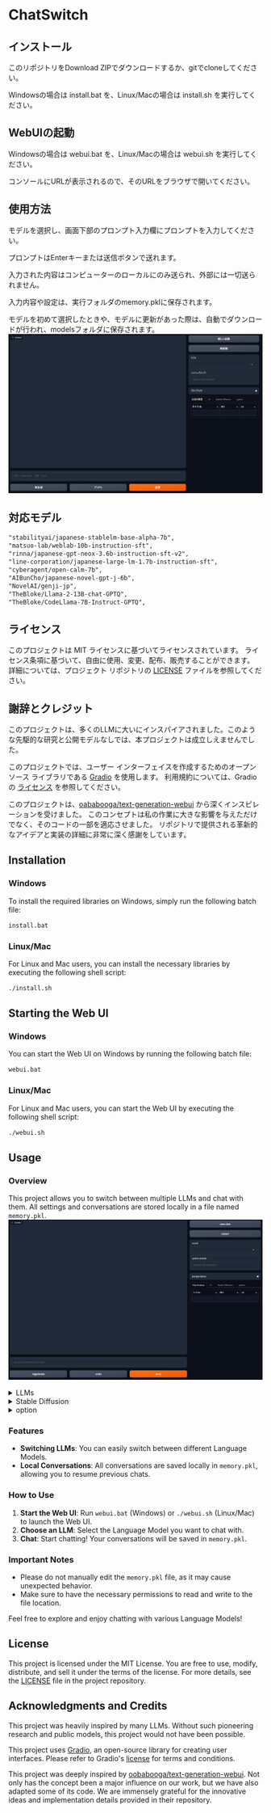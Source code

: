 # ChatSwitch

## インストール

このリポジトリをDownload ZIPでダウンロードするか、gitでcloneしてください。

Windowsの場合は install.bat を、Linux/Macの場合は install.sh を実行してください。

## WebUIの起動

Windowsの場合は webui.bat を、Linux/Macの場合は webui.sh を実行してください。

コンソールにURLが表示されるので、そのURLをブラウザで開いてください。

## 使用方法

モデルを選択し、画面下部のプロンプト入力欄にプロンプトを入力してください。

プロンプトはEnterキーまたは送信ボタンで送れます。

入力された内容はコンピューターのローカルにのみ送られ、外部には一切送られません。

入力内容や設定は、実行フォルダのmemory.pklに保存されます。

モデルを初めて選択したときや、モデルに更新があった際は、自動でダウンロードが行われ、modelsフォルダに保存されます。
![](SS5.png)

## 対応モデル

    "stabilityai/japanese-stablelm-base-alpha-7b",
    "matsuo-lab/weblab-10b-instruction-sft",
    "rinna/japanese-gpt-neox-3.6b-instruction-sft-v2",
    "line-corporation/japanese-large-lm-1.7b-instruction-sft",
    "cyberagent/open-calm-7b",
    "AIBunCho/japanese-novel-gpt-j-6b",
    "NovelAI/genji-jp",
    "TheBloke/Llama-2-13B-chat-GPTQ",
    "TheBloke/CodeLlama-7B-Instruct-GPTQ",

## ライセンス

このプロジェクトは MIT ライセンスに基づいてライセンスされています。 ライセンス条項に基づいて、自由に使用、変更、配布、販売することができます。 詳細については、プロジェクト リポジトリの [LICENSE](LICENSE) ファイルを参照してください。

## 謝辞とクレジット

このプロジェクトは、多くのLLMに大いにインスパイアされました。このような先駆的な研究と公開モデルなしでは、本プロジェクトは成立しえませんでした。

このプロジェクトでは、ユーザー インターフェイスを作成するためのオープンソース ライブラリである [Gradio](https://gradio.app/) を使用します。 利用規約については、Gradio の [ライセンス](https://github.com/gradio-app/gradio/blob/master/LICENSE) を参照してください。

このプロジェクトは、[oababooga/text-generation-webui](https://github.com/oababooga/text-generation-webui/) から深くインスピレーションを受けました。 このコンセプトは私の作業に大きな影響を与えただけでなく、そのコードの一部を適応させました。 リポジトリで提供される革新的なアイデアと実装の詳細に非常に深く感謝をしています。

## Installation

### Windows

To install the required libraries on Windows, simply run the following batch file:

```bash
install.bat
```

### Linux/Mac

For Linux and Mac users, you can install the necessary libraries by executing the following shell script:

```bash
./install.sh
```

## Starting the Web UI

### Windows

You can start the Web UI on Windows by running the following batch file:

```bash
webui.bat
```

### Linux/Mac

For Linux and Mac users, you can start the Web UI by executing the following shell script:

```bash
./webui.sh
```

## Usage
### Overview

This project allows you to switch between multiple LLMs and chat with them. All settings and conversations are stored locally in a file named `memory.pkl`.
![](SS1.png)
<details><summary>LLMs</summary>

![](SS2.png)
</details>
<details><summary>Stable Diffusion</summary>

![](SS3.png)
</details>
<details><summary>option</summary>

![](SS4.png)
</details>

### Features

- **Switching LLMs**: You can easily switch between different Language Models.
- **Local Conversations**: All conversations are saved locally in `memory.pkl`, allowing you to resume previous chats.
 
### How to Use

1. **Start the Web UI**: Run `webui.bat` (Windows) or `./webui.sh` (Linux/Mac) to launch the Web UI.
2. **Choose an LLM**: Select the Language Model you want to chat with.
3. **Chat**: Start chatting! Your conversations will be saved in `memory.pkl`.

### Important Notes

- Please do not manually edit the `memory.pkl` file, as it may cause unexpected behavior.
- Make sure to have the necessary permissions to read and write to the file location.

Feel free to explore and enjoy chatting with various Language Models!

## License

This project is licensed under the MIT License. You are free to use, modify, distribute, and sell it under the terms of the license. For more details, see the [LICENSE](LICENSE) file in the project repository.

## Acknowledgments and Credits

This project was heavily inspired by many LLMs. Without such pioneering research and public models, this project would not have been possible.

This project uses [Gradio](https://gradio.app/), an open-source library for creating user interfaces. Please refer to Gradio's [license](https://github.com/gradio-app/gradio/blob/master/LICENSE) for terms and conditions.

This project was deeply inspired by [oobabooga/text-generation-webui](https://github.com/oobabooga/text-generation-webui/). Not only has the concept been a major influence on our work, but we have also adapted some of its code. We are immensely grateful for the innovative ideas and implementation details provided in their repository.
